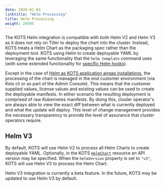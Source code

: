 ```yaml
---
date: 2020-01-03
linktitle: "Helm Processing"
title: Helm Processing
weight: 20505
---
```


The KOTS Helm integration is compatible with both Helm V2 and Helm V3 as it does not rely on Tiller to deploy the chart into the cluster. 
Instead, KOTS treats a Helm Chart as the packaging spec rather than the deployment tool. 
KOTS using Helm to create deployable YAML by leveraging the same functionality that the `helm template` command uses (with some extended functionality for [specific Helm hooks](/vendor/packaging/cleaning-up-jobs/#helm-charts)).

Except in the case of [Helm as KOTS application airgap installations](/vendor/helm/helm-airgap-builder), the processing of the chart is managed in the end customer environment (via Kots cli or as part of the Admin Console). 
This means that the customer supplied values, license values and existing values can be used to create the deployable manifests. In either scenario the resulting deployment is comprised of raw Kubernetes manifests. 
By doing this, cluster operator's are always able to view the exact diff between what is currently deployed and what the update will deploy. 
This level of change management provides the necessary transparency to provide the level of assurance that cluster operators require.

## Helm V3

By default, KOTS will use Helm V2 to process all Helm Charts to create deployable YAML. 
Optionally, in the KOTS [`HelmChart`](https://kots.io/reference/v1beta1/helmchart/) resource an API version may be specified. When the `helmVersion` property is set to `"v3"`, KOTS will use Helm V3 to process the Helm Chart.

Helm V3 integration is currently a beta feature. 
In the future, KOTS may be updated to use Helm V3 by default.

